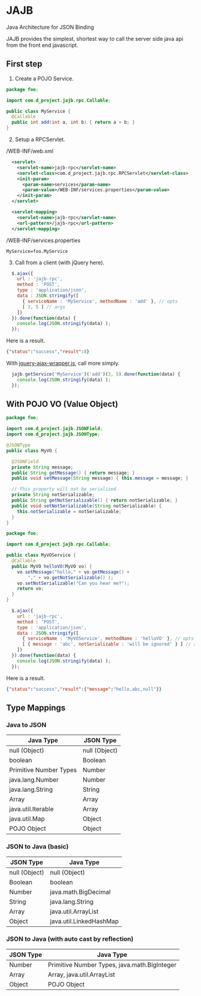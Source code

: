 JAJB
===
Java Architecture for JSON Binding

JAJB provides the simplest, shortest way to call the server side java api
from the front end javascript.

## First step

1. Create a POJO Service.

```java
package foo;

import com.d_project.jajb.rpc.Callable;

public class MyService {
  @Callable
  public int add(int a, int b) { return a + b; }
}
```

2. Setup a RPCServlet.

/WEB-INF/web.xml
```xml
  <servlet>
    <servlet-name>jajb-rpc</servlet-name>
    <servlet-class>com.d_project.jajb.rpc.RPCServlet</servlet-class>
    <init-param>
      <param-name>services</param-name>
      <param-value>/WEB-INF/services.properties</param-value>
    </init-param>
  </servlet>

  <servlet-mapping>
    <servlet-name>jajb-rpc</servlet-name>
    <url-pattern>/jajb-rpc</url-pattern>
  </servlet-mapping>
```

/WEB-INF/services.properties
```properties
MyService=foo.MyService
```

3. Call from a client (with jQuery here).

```javascript
  $.ajax({
    url : 'jajb-rpc',
    method : 'POST',
    type : 'application/json',
    data : JSON.stringify([
      { serviceName : 'MyService', methodName : 'add' }, // opts
      [ 3, 5 ] // args
    ])
  }).done(function(data) {
    console.log(JSON.stringify(data) );
  });
```

Here is a result.

```json
{"status":"success","result":8}
```

With [jquery-ajax-wrapper.js](https://raw.githubusercontent.com/kazuhikoarase/jajb/master/samples/simple/src/main/webapp/assets/jquery-ajax-wrapper.js), call more simply.

```javascript
  jajb.getService('MyService')('add')(3, 5).done(function(data) {
    console.log(JSON.stringify(data) );
  });
```

## With POJO VO (Value Object)

```java
package foo;

import com.d_project.jajb.JSONField;
import com.d_project.jajb.JSONType;

@JSONType
public class MyVO {

  @JSONField
  private String message;
  public String getMessage() { return message; }
  public void setMessage(String message) { this.message = message; }

  // This property will not be serialized.
  private String notSerializable;
  public String getNotSerializable() { return notSerializable; }
  public void setNotSerializable(String notSerializable) {
    this.notSerializable = notSerializable;
  }
}
```

```java
package foo;

import com.d_project.jajb.rpc.Callable;

public class MyVOService {
  @Callable
  public MyVO helloVO(MyVO vo) {
    vo.setMessage("hello," + vo.getMessage() +
        "," + vo.getNotSerializable() );
    vo.setNotSerializable("Can you hear me?");
    return vo;
  }
}
```

```javascript
  $.ajax({
    url : 'jajb-rpc',
    method : 'POST',
    type : 'application/json',
    data : JSON.stringify([
      { serviceName : 'MyVOService', methodName : 'helloVO' }, // opts
      [ { message : 'abc', notSerializable : 'will be ignored' } ] // args
    ])
  }).done(function(data) {
    console.log(JSON.stringify(data) );
  });
```

Here is a result.

```json
{"status":"success","result":{"message":"hello,abc,null"}}
```

## Type Mappings

### Java to JSON

| Java Type              | JSON Type     |
| ---------------------- | ------------- |
| null (Object)          | null (Object) |
| boolean                | Boolean       |
| Primitive Number Types | Number        |
| java.lang.Number       | Number        |
| java.lang.String       | String        |
| Array                  | Array         |
| java.util.Iterable     | Array         |
| java.util.Map          | Object        |
| POJO Object            | Object        |

### JSON to Java (basic)

| JSON Type              | Java Type               |
| ---------------------- | ----------------------- |
| null (Object)          | null (Object)           |
| Boolean                | boolean                 |
| Number                 | java.math.BigDecimal    |
| String                 | java.lang.String        |
| Array                  | java.util.ArrayList     |
| Object                 | java.util.LinkedHashMap |

### JSON to Java (with auto cast by reflection)

| JSON Type              | Java Type                                    |
| ---------------------- | -------------------------------------------- |
| Number                 | Primitive Number Types, java.math.BigInteger |
| Array                  | Array, java.util.ArrayList                   |
| Object                 | POJO Object                                  |
